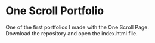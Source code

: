 # One Scroll Portfolio
One of the first portfolios I made with the One Scroll Page. <BR>
Download the repository and open the index.html file.
